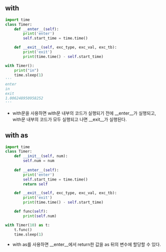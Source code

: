 ## with
```python
import time
class Timer:
    def __enter__(self):
        print('enter')
        self.start_time = time.time()

    def __exit__(self, exc_type, exc_val, exc_tb):
        print('exit')
        print(time.time() - self.start_time)

with Timer():
    print("in")
    time.sleep(1)
'''
enter
in
exit
1.006248950958252
'''
```
- with문을 사용하면 with문 내부의 코드가 실행되기 전에 __enter__가 실행되고, with문 내부의 코드가 모두 실행되고 나면 __exit__가 실행된다.


## with as
```python
import time
class Timer:
    def __init__(self, num):
        self.num = num
        
    def __enter__(self):
        print('enter')
        self.start_time = time.time()
        return self

    def __exit__(self, exc_type, exc_val, exc_tb):
        print('exit')
        print(time.time() - self.start_time)

    def func(self):
        print(self.num)

with Timer(10) as t:
    t.func()
    time.sleep(1)
```
- with as를 사용하면 __enter__에서 return한 값을 as 뒤의 변수에 할당할 수 있다.